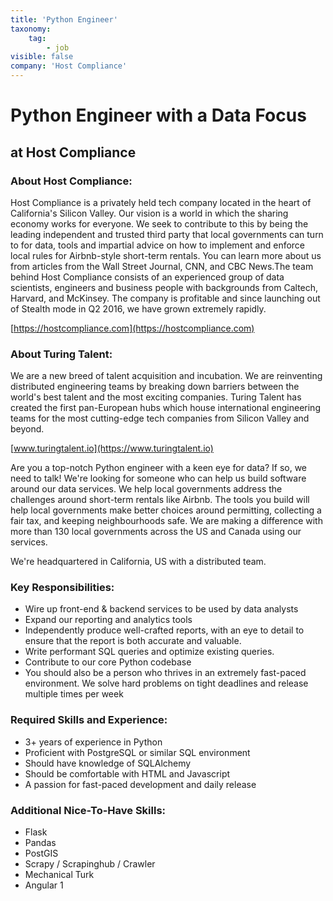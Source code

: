 ```yaml
---
title: 'Python Engineer'
taxonomy:
    tag:
        - job
visible: false
company: 'Host Compliance'
---
```


# Python Engineer with a Data Focus
## at Host Compliance
### About Host Compliance:
Host Compliance is a privately held tech company located in the heart of California's Silicon Valley. Our vision is a world in which the sharing economy works for everyone. We seek to contribute to this by being the leading independent and trusted third party that local governments can turn to for data, tools and impartial advice on how to implement and enforce local rules for Airbnb-style short-term rentals. You can learn more about us from articles from the Wall Street Journal, CNN, and CBC News.The team behind Host Compliance consists of an experienced group of data scientists, engineers and business people with backgrounds from Caltech, Harvard, and McKinsey. The company is profitable and since launching out of Stealth mode in Q2 2016, we have grown extremely rapidly.

[https://hostcompliance.com](https://hostcompliance.com)

### About Turing Talent:
We are a new breed of talent acquisition and incubation. We are reinventing distributed engineering teams by breaking down barriers between the world's best talent and the most exciting companies. Turing Talent has created the first pan-European hubs which house international engineering teams for the most cutting-edge tech companies from Silicon Valley and beyond.

[www.turingtalent.io](https://www.turingtalent.io)

Are you a top-notch Python engineer with a keen eye for data? If so, we need to talk! We're looking for someone who can help us build software around our data services. We help local governments address the challenges around short-term rentals like Airbnb. The tools you build will help local governments make better choices around permitting, collecting a fair tax, and keeping neighbourhoods safe. We are making a difference with more than 130 local governments across the US and Canada using our services. 

We're headquartered in California, US with a distributed team. 

### Key Responsibilities: 

* Wire up front-end & backend services to be used by data analysts
* Expand our reporting and analytics tools
* Independently produce well-crafted reports, with an eye to detail to ensure that the report is both accurate and valuable.
* Write performant SQL queries and optimize existing queries.
* Contribute to our core Python codebase
* You should also be a person who thrives in an extremely fast-paced environment. We solve hard problems on tight deadlines and release multiple times per week

### Required Skills and Experience:
* 3+ years of experience in Python
* Proficient with PostgreSQL or similar SQL environment
* Should have knowledge of SQLAlchemy
* Should be comfortable with HTML and Javascript
* A passion for fast-paced development and daily release

### Additional Nice-To-Have Skills: 
* Flask
* Pandas
* PostGIS
* Scrapy / Scrapinghub / Crawler
* Mechanical Turk
* Angular 1